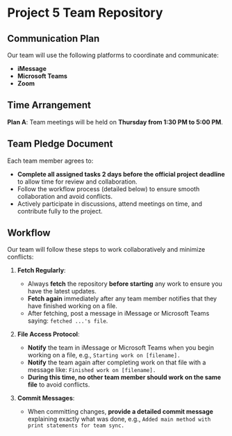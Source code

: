 # Project 5 Team Repository

## Communication Plan
Our team will use the following platforms to coordinate and communicate:
- **iMessage**
- **Microsoft Teams**
- **Zoom**

## Time Arrangement
**Plan A**: Team meetings will be held on **Thursday from 1:30 PM to 5:00 PM**.

## Team Pledge Document
Each team member agrees to:
- **Complete all assigned tasks 2 days before the official project deadline** to allow time for review and collaboration.
- Follow the workflow process (detailed below) to ensure smooth collaboration and avoid conflicts.
- Actively participate in discussions, attend meetings on time, and contribute fully to the project.

## Workflow
Our team will follow these steps to work collaboratively and minimize conflicts:

1. **Fetch Regularly**:
   - Always **fetch** the repository **before starting** any work to ensure you have the latest updates.
   - **Fetch again** immediately after any team member notifies that they have finished working on a file.
   - After fetching, post a message in iMessage or Microsoft Teams saying: `fetched ...'s file`.

2. **File Access Protocol**:
   - **Notify** the team in iMessage or Microsoft Teams when you begin working on a file, e.g., `Starting work on [filename].`
   - **Notify** the team again after completing work on that file with a message like: `Finished work on [filename].`
   - **During this time, no other team member should work on the same file** to avoid conflicts.

3. **Commit Messages**:
   - When committing changes, **provide a detailed commit message** explaining exactly what was done, e.g., `Added main method with print statements for team sync.`



